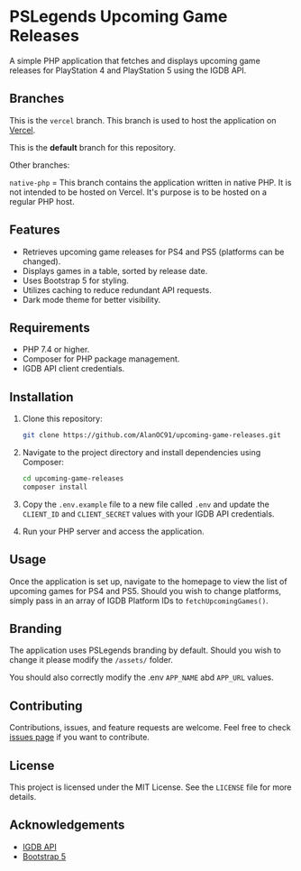 # PSLegends Upcoming Game Releases

A simple PHP application that fetches and displays upcoming game releases for PlayStation 4 and PlayStation 5 using the IGDB API.

## Branches

This is the `vercel` branch. This branch is used to host the application on [Vercel](https://vercel.com/). 

This is the **default** branch for this repository.

Other branches:

`native-php` = This branch contains the application written in native PHP. It is not intended to be hosted on Vercel. It's purpose is to be hosted on a regular PHP host.

## Features

- Retrieves upcoming game releases for PS4 and PS5 (platforms can be changed).
- Displays games in a table, sorted by release date.
- Uses Bootstrap 5 for styling.
- Utilizes caching to reduce redundant API requests.
- Dark mode theme for better visibility.

## Requirements

- PHP 7.4 or higher.
- Composer for PHP package management.
- IGDB API client credentials.

## Installation

1. Clone this repository:

    ```bash
    git clone https://github.com/AlanOC91/upcoming-game-releases.git
    ```

2. Navigate to the project directory and install dependencies using Composer:

    ```bash
    cd upcoming-game-releases
    composer install
    ```

3. Copy the `.env.example` file to a new file called `.env` and update the `CLIENT_ID` and `CLIENT_SECRET` values with your IGDB API credentials.

4. Run your PHP server and access the application.

## Usage

Once the application is set up, navigate to the homepage to view the list of upcoming games for PS4 and PS5. Should you wish to change platforms, simply pass in an array of IGDB Platform IDs to `fetchUpcomingGames()`.      

## Branding

The application uses PSLegends branding by default. Should you wish to change it please modify the `/assets/` folder.

You should also correctly modify the .env `APP_NAME` abd `APP_URL` values.

## Contributing

Contributions, issues, and feature requests are welcome. Feel free to check [issues page](#) if you want to contribute.

## License

This project is licensed under the MIT License. See the `LICENSE` file for more details.

## Acknowledgements

- [IGDB API](https://www.igdb.com/api)
- [Bootstrap 5](https://getbootstrap.com/)